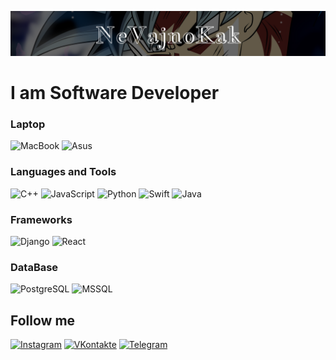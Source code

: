[![Header](https://github.com/NeVajnoKak/iOS-beginner-part/blob/d8093891c5a61193aec277b6101c600135d22e70/assets/header.png)](https://www.youtube.com/watch?v=HLHJFICvytI)


# I am Software Developer

### Laptop
![MacBook](https://img.shields.io/badge/Macbook-01060D?style=for-the-badge&logo=Apple&logoColor=#000000)
![Asus](https://img.shields.io/badge/Asus-01060D?style=for-the-badge&logo=Asus&logoColor=D32F2F)

### Languages and Tools

![C++](https://img.shields.io/badge/C++-01060D?style=for-the-badge&logo=C%2b%2b&logoColor=6495ED)
![JavaScript](https://img.shields.io/badge/JavaScript-01060D?style=for-the-badge&logo=JavaScript&logoColor=DFFF00)
![Python](https://img.shields.io/badge/Python-01060D?style=for-the-badge&logo=Python&logoColor=9FE2BF)
![Swift](https://img.shields.io/badge/Swift-01060D?style=for-the-badge&logo=Swift&logoColor=FFBF00)
![Java](https://img.shields.io/badge/Java-01060D?style=for-the-badge&logo=openjdk&logoColor=DE3163)

### Frameworks

![Django](https://img.shields.io/badge/Django-01060D?style=for-the-badge&logo=Django&logoColor=00FF99)
![React](https://img.shields.io/badge/React-01060D?style=for-the-badge&logo=react&logoColor=#00FFFF)

### DataBase

![PostgreSQL](https://img.shields.io/badge/PostgreSql-01060D?style=for-the-badge&logo=PostgreSql&logoColor=CFD8DC)
![MSSQL](https://img.shields.io/badge/MSSQL-01060D?style=for-the-badge&logo=Microsoft&logoColor=CFD8DC)
## Follow me

[![Instagram](https://img.shields.io/badge/Instagram-01060D?style=for-the-badge&logo=instagram&logoColor=FF66FF)](https://www.instagram.com/massainovvv/)
[![VKontakte](https://img.shields.io/badge/VKontakte-01060D?style=for-the-badge&logo=VK&logoColor=0D47A1)](https://vk.com/mierko)
[![Telegram](https://img.shields.io/badge/Telegram-01060D?style=for-the-badge&logo=Telegram&logoColor=80DEEA)](https://t.me/erkeeeeeeeeeeeeeeeeeeee)